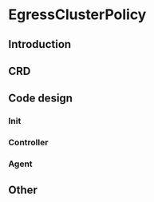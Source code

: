 # EgressClusterPolicy

## Introduction

## CRD

## Code design

### Init

### Controller

### Agent

## Other
